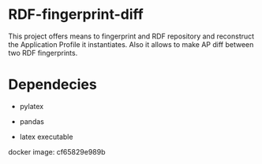 # RDF-fingerprint-diff
This project offers means to fingerprint and RDF repository and reconstruct the Application Profile it instantiates.
 Also it allows to make AP diff between two RDF fingerprints.

# Dependecies
- pylatex
- pandas

- latex executable
 
docker image: cf65829e989b
